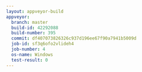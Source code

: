 ```yaml
---
layout: appveyor-build
appveyor:
  branch: master
  build-id: 42292088
  build-number: 395
  commit: df407073826326c937d196ee67f90a7941b5009d
  job-id: sf3q6ofo2vlideh4
  job-number: 4
  os-name: Windows
  test-result: 0
---
```

